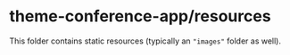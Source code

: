 # theme-conference-app/resources

This folder contains static resources (typically an `"images"` folder as well).
